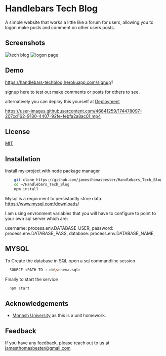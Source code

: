 
# Handlebars Tech Blog

A simple website that works a little like a forum for users, allowing you to logon make posts and comment on other users posts.


## Screenshots

![tech blog](https://user-images.githubusercontent.com/46641259/174478090-edbd4071-ec82-4466-bdde-c9d4168d1324.png)
![logon page](https://user-images.githubusercontent.com/46641259/174478093-ac7f8996-cd06-4dec-a3a1-c94c6ff0da85.png)



## Demo

https://handlebars-techblog.herokuapp.com/signup?

signup here to test out make comments or posts for others to see.

alternatively you can deploy this yourself at [Deployment](#deployment)



https://user-images.githubusercontent.com/46641259/174478097-207cd162-9180-4407-92fe-febfa2a8ac01.mp4




## License

[MIT](https://choosealicense.com/licenses/mit/)


## Installation

Install my-project with node package manager

```bash
    git clone https://github.com/jamesthomasbester/Handlebars_Tech_Blog
    cd ~/Handlebars_Tech_Blog
    npm install
```
Mysql is a requirment to persistantly store data.
https://www.mysql.com/downloads/

I am using envronment variables that you will have to configure to point to your own sql server which are:

username: process.env.DATABASE_USER,
password: process.env.DATABASE_PASS,
database: process.env.DATABASE_NAME,

## MYSQL

To Create the database in SQL open a sql commandline session

```bash
  SOURCE <PATH TO : db\schema.sql>
```
Finally to start the service
```bash
  npm start
```



## Acknowledgements

 - [Monash University](https://www.monash.edu/) as this is a unit homework.
 



## Feedback

If you have any feedback, please reach out to us at jamesthomasbester@gmail.com

